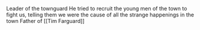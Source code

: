 Leader of the townguard
He tried to recruit the young men of the town to fight us, telling them we were the cause of all the strange happenings in the town
Father of [[Tim Farguard]]